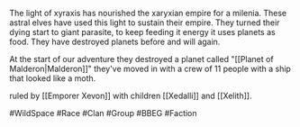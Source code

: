 The light of xyraxis has nourished the xaryxian empire for a milenia. These astral elves have used this light to sustain their empire. They turned their dying start to giant parasite, to keep feeding it energy it uses planets as food. They have destroyed planets before and will again.

At the start of our adventure they destroyed a planet called "[[Planet of Malderon|Malderon]]" 
they've moved in with a crew of 11 people with a ship that looked like a moth.

ruled by [[Emporer Xevon]] with children [[Xedalli]] and [[Xelith]]. 

#WildSpace #Race #Clan #Group #BBEG #Faction 